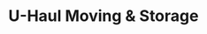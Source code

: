 ---
title: "U-Haul Moving & Storage"
url: /charlottetown/u-haul-moving-and-storage/
shop: storage rental
---